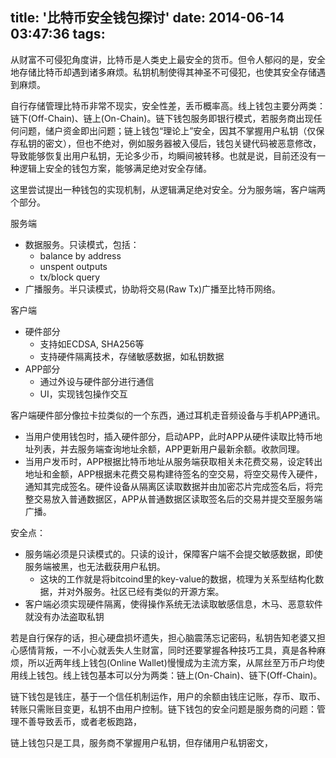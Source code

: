 title: '比特币安全钱包探讨'
date: 2014-06-14 03:47:36
tags:
---

从财富不可侵犯角度讲，比特币是人类史上最安全的货币。但令人郁闷的是，安全地存储比特币却遇到诸多麻烦。私钥机制使得其神圣不可侵犯，也使其安全存储遇到麻烦。

自行存储管理比特币非常不现实，安全性差，丢币概率高。线上钱包主要分两类：链下(Off-Chain)、链上(On-Chain)。链下钱包服务即银行模式，若服务商出现任何问题，储户资金即出问题；链上钱包“理论上”安全，因其不掌握用户私钥（仅保存私钥的密文），但也不绝对，例如服务器被入侵后，钱包关键代码被恶意修改，导致能够恢复出用户私钥，无论多少币，均瞬间被转移。也就是说，目前还没有一种逻辑上安全的钱包方案，能够满足绝对安全存储。

这里尝试提出一种钱包的实现机制，从逻辑满足绝对安全。分为服务端，客户端两个部分。

服务端

* 数据服务。只读模式，包括：
  * balance by address
  * unspent outputs
  * tx/block query
* 广播服务。半只读模式，协助将交易(Raw Tx)广播至比特币网络。

客户端

* 硬件部分
  * 支持如ECDSA, SHA256等
  * 支持硬件隔离技术，存储敏感数据，如私钥数据
* APP部分
  * 通过外设与硬件部分进行通信
  * UI，实现钱包操作交互

客户端硬件部分像拉卡拉类似的一个东西，通过耳机走音频设备与手机APP通讯。

* 当用户使用钱包时，插入硬件部分，启动APP，此时APP从硬件读取比特币地址列表，并去服务端查询地址余额，APP更新用户最新余额。收款同理。
* 当用户发币时，APP根据比特币地址从服务端获取相关未花费交易，设定转出地址和金额，APP根据未花费交易构建待签名的空交易，将空交易传入硬件，通知其完成签名。硬件设备从隔离区读取数据并由加密芯片完成签名后，将完整交易放入普通数据区，APP从普通数据区读取签名后的交易并提交至服务端广播。

安全点：

* 服务端必须是只读模式的。只读的设计，保障客户端不会提交敏感数据，即使服务端被黑，也无法截获用户私钥。
  * 这块的工作就是将bitcoind里的key-value的数据，梳理为关系型结构化数据，并对外服务。社区已经有类似的开源方案。
* 客户端必须实现硬件隔离，使得操作系统无法读取敏感信息，木马、恶意软件就没有办法盗取私钥







若是自行保存的话，担心硬盘损坏遗失，担心脑震荡忘记密码，私钥告知老婆又担心感情背叛，一不小心就丢失人生财富，同时还要掌握各种技巧工具，真是各种麻烦，所以近两年线上钱包(Online Wallet)慢慢成为主流方案，从屌丝至万币户均使用线上钱包。线上钱包基本可以分为两类：链上(On-Chain)、链下(Off-Chain)。

链下钱包是钱庄，基于一个信任机制运作，用户的余额由钱庄记账，存币、取币、转账只需账目变更，私钥不由用户控制。链下钱包的安全问题是服务商的问题：管理不善导致丢币，或者老板跑路，

链上钱包只是工具，服务商不掌握用户私钥，但存储用户私钥密文，
